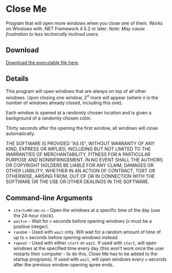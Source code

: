 # Close Me

Program that will open more windows when you close one of them.  Works on Windows with .NET Framework 4.5.2 or later.  *Note: May cause frustration to less technically inclined users.*

## Download

[Download the executable file here](https://btzy.github.io/close-me/CloseMe.exe).

## Details

This program will open windows that are always on top of all other windows.  Upon closing one window, 2<sup>*n*</sup> more will appear (where *n* is the number of windows already closed, including this one).

Each window is opened at a randomly chosen location and is given a background of a randomly chosen color.

Thirty seconds after the opening the first window, all windows will close automatically.

THE SOFTWARE IS PROVIDED "AS IS", WITHOUT WARRANTY OF ANY KIND, EXPRESS OR IMPLIED, INCLUDING BUT NOT LIMITED TO THE WARRANTIES OF MERCHANTABILITY, FITNESS FOR A PARTICULAR PURPOSE AND NONINFRINGEMENT. IN NO EVENT SHALL THE AUTHORS OR COPYRIGHT HOLDERS BE LIABLE FOR ANY CLAIM, DAMAGES OR OTHER LIABILITY, WHETHER IN AN ACTION OF CONTRACT, TORT OR OTHERWISE, ARISING FROM, OUT OF OR IN CONNECTION WITH THE SOFTWARE OR THE USE OR OTHER DEALINGS IN THE SOFTWARE.

## Command-line Arguments

 * `start=HH:mm:ss` - Open the windows at a specific time of the day (use the 24-hour clock).
 * `wait=n` - Wait for `n` seconds before opening windows (`n` must be a positive integer).
 * `random` - Used with `wait` only.  Will wait for a random amount of time of up to `n` seconds before opening windows instead.
 * `repeat` - Used with either `start` or `wait`.  If used with `start`, will open windows at the specified time every day (this won't work once the user restarts their computer - to do this, Close Me has to be added to the startup programs).  If used with `wait`, will open windows every `n` seconds after the previous window-opening spree ends.
 
